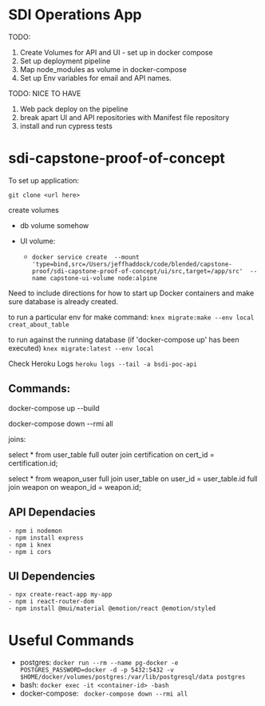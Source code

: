 # SDI Operations App

TODO: 
1. Create Volumes for API and UI - set up in docker compose
1. Set up deployment pipeline
1. Map node_modules as volume in docker-compose
1. Set up Env variables for email and API names.

TODO: NICE TO HAVE
1. Web pack deploy on the pipeline
1. break apart UI and API repositories with Manifest file repository
1. install and run cypress tests

# sdi-capstone-proof-of-concept

To set up application:

`git clone <url here>`

create volumes
* db volume somehow

* UI volume: 
    * `docker service create  --mount 'type=bind,src=/Users/jeffhaddock/code/blended/capstone-proof/sdi-capstone-proof-of-concept/ui/src,target=/app/src'  --name capstone-ui-volume node:alpine`

Need to include directions for how to 
start up Docker containers and make 
sure database is already created.

to run a particular env for make command:
`knex migrate:make --env local creat_about_table`

to run against the running database (if 'docker-compose up' has been executed)
`knex migrate:latest --env local`


Check Heroku Logs
`heroku logs --tail -a bsdi-poc-api`

## Commands:

docker-compose up --build

docker-compose down --rmi all

joins:

select * from user_table full outer join certification  on cert_id = certification.id;

select * from weapon_user full join user_table on user_id = user_table.id full join weapon on weapon_id = weapon.id;

## API Dependacies
    - npm i nodemon
    - npm install express
    - npm i knex
    - npm i cors



## UI Dependencies
    - npx create-react-app my-app
    - npm i react-router-dom
    - npm install @mui/material @emotion/react @emotion/styled

    
# Useful Commands
- postgres: `docker run --rm --name pg-docker -e POSTGRES_PASSWORD=docker -d -p 5432:5432 -v $HOME/docker/volumes/postgres:/var/lib/postgresql/data postgres`
- bash: `docker exec -it <container-id> -bash`
- docker-compose: ` docker-compose down --rmi all`
